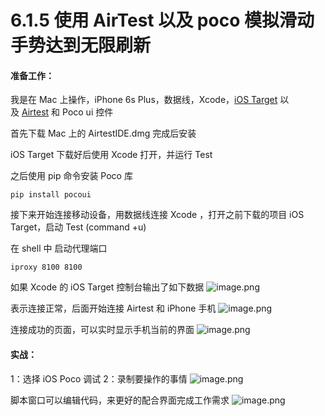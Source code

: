 # 6.1.5 使用 AirTest 以及 poco 模拟滑动手势达到无限刷新

#### 准备工作：
我是在 Mac 上操作，iPhone 6s Plus，数据线，Xcode，[iOS Target](https://github.com/AirtestProject/iOS-Tagent) 以及 [Airtest](https://github.com/AirtestProject/Airtest) 和 Poco ui 控件

首先下载 Mac 上的 AirtestIDE.dmg 完成后安装

iOS Target 下载好后使用 Xcode 打开，并运行 Test

之后使用 pip 命令安装 Poco 库

```shell
pip install pocoui
```

接下来开始连接移动设备，用数据线连接 Xcode ，打开之前下载的项目 iOS Target，启动 Test (command +u)

在 shell 中 启动代理端口 

```shell
iproxy 8100 8100
```

如果 Xcode 的 iOS Target 控制台输出了如下数据
![image.png](https://cdn.nlark.com/yuque/0/2019/png/235650/1568700752479-99f6b985-941d-479d-8157-e1d103f76c02.png#align=left&display=inline&height=157&name=image.png&originHeight=314&originWidth=1848&size=122120&status=done&width=924)

表示连接正常，后面开始连接 Airtest 和 iPhone 手机
![image.png](https://cdn.nlark.com/yuque/0/2019/png/235650/1568700841756-338617a0-49d3-4d3d-8b9c-3d9cc5673aab.png#align=left&display=inline&height=115&name=image.png&originHeight=230&originWidth=674&size=20765&status=done&width=337)

连接成功的页面，可以实时显示手机当前的界面
![image.png](https://cdn.nlark.com/yuque/0/2019/png/235650/1568700879447-787f0b9d-3583-4346-9638-73d96064dd22.png#align=left&display=inline&height=634&name=image.png&originHeight=1268&originWidth=1480&size=1024347&status=done&width=740)

#### 实战：
1：选择 iOS Poco 调试
2：录制要操作的事情
![image.png](https://cdn.nlark.com/yuque/0/2019/png/235650/1568700978134-90ebd871-1db4-47f4-aafe-74ef19346ba8.png#align=left&display=inline&height=615&name=image.png&originHeight=1230&originWidth=986&size=125285&status=done&width=493)

脚本窗口可以编辑代码，来更好的配合界面完成工作需求
![image.png](https://cdn.nlark.com/yuque/0/2019/png/235650/1568701066931-5c4f2164-d7f7-45e0-98cd-3ae9c9160e08.png#align=left&display=inline&height=381&name=image.png&originHeight=762&originWidth=1006&size=128507&status=done&width=503)
